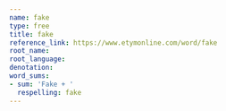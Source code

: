 ```yaml
---
name: fake
type: free
title: fake
reference_link: https://www.etymonline.com/word/fake
root_name: 
root_language: 
denotation: 
word_sums:
- sum: 'Fake + '
  respelling: fake
---
```

